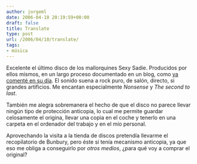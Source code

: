 ```yaml
---
author: jorgeml
date: 2006-04-10 20:19:59+00:00
draft: false
title: Translate
type: post
url: /2006/04/10/translate/
tags:
- música
---
```


Excelente el último disco de los mallorquines Sexy Sadie. Producidos por ellos mismos, en un largo proceso documentado en un blog, como [ya comenté en su día](http://www.jorgeml.net/2006/01/29/%c2%bfcomo-se-graba-un-disco/). El sonido suena a rock puro, de salón, directo, si grandes artificios. Me encantan especialmente _Nonsense_ y _The second to last_.

También me alegra sobremanera el hecho de que el disco no parece llevar ningún tipo de protección anticopia, lo cual me permite guardar celosamente el origina, llevar una copia en el coche y tenerlo en una carpeta en el ordenador del trabajo y en el mío personal.

Aprovechando la visita a la tienda de discos pretendía llevarme el recopilatorio de Bunbury, pero éste sí tenía mecanismo anticopia, ya que eso me obliga a conseguirlo por _otros medios_, ¿para qué voy a comprar el original?
